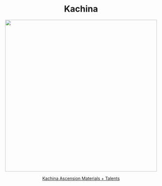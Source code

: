 <body>
  <div align="center">
    <h1> Kachina </h1>
<img src="https://static.wikia.nocookie.net/genshin-impact/images/7/7b/Personagem_Kachina_Desejo.png/revision/latest?cb=20241121002330&path-prefix=pt-br" width=500>

<a href="https://github.com/lihgrandini/characterstp/blob/main/Kachina/Kachina.rar">Kachina Ascension Materials + Talents</a><br>
  
  </div>
</body>


